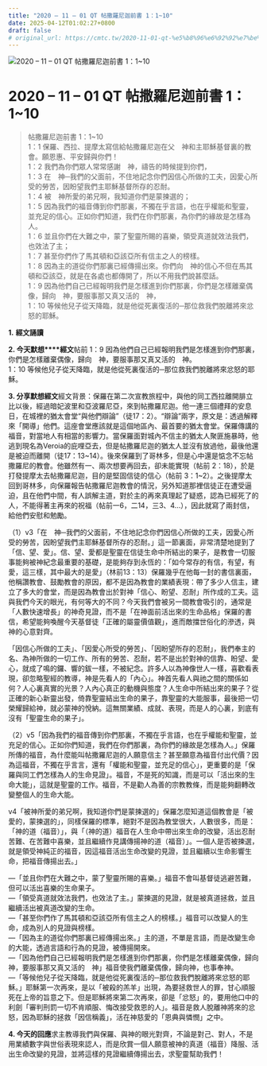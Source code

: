 ```yaml
---
title: "2020 – 11 – 01 QT 帖撒羅尼迦前書 1：1~10"
date: 2025-04-12T01:02:27+0800
draft: false
# original_url: https://cmtc.tw/2020-11-01-qt-%e5%b8%96%e6%92%92%e7%be%85%e5%b0%bc%e8%bf%a6%e5%89%8d%e6%9b%b8-1%ef%bc%9a110
---
```


![2020 – 11 – 01 QT 帖撒羅尼迦前書 1：1\~10](/images/qt.jpg   "2020 – 11 – 01 QT 帖撒羅尼迦前書 1：1\~10")

# 2020 – 11 – 01 QT 帖撒羅尼迦前書 1：1\~10

> 帖撒羅尼迦前書 1：1\~10  
> 1：1 保羅、西拉、提摩太寫信給帖撒羅尼迦在父　神和主耶穌基督裏的教會。願恩惠、平安歸與你們！  
> 1：2 我們為你們眾人常常感謝　神，禱告的時候提到你們，  
> 1：3 在　神─我們的父面前，不住地記念你們因信心所做的工夫，因愛心所受的勞苦，因盼望我們主耶穌基督所存的忍耐。  
> 1：4 被　神所愛的弟兄啊，我知道你們是蒙揀選的；  
> 1：5 因為我們的福音傳到你們那裏，不獨在乎言語，也在乎權能和聖靈，並充足的信心。正如你們知道，我們在你們那裏，為你們的緣故是怎樣為人。  
> 1：6 並且你們在大難之中，蒙了聖靈所賜的喜樂，領受真道就效法我們，也效法了主；  
> 1：7 甚至你們作了馬其頓和亞該亞所有信主之人的榜樣。  
> 1：8 因為主的道從你們那裏已經傳揚出來。你們向　神的信心不但在馬其頓和亞該亞，就是在各處也都傳開了，所以不用我們說甚麼話。  
> 1：9 因為他們自己已經報明我們是怎樣進到你們那裏，你們是怎樣離棄偶像，歸向　神，要服事那又真又活的　神，  
> 1：10 等候他兒子從天降臨，就是他從死裏復活的─那位救我們脫離將來忿怒的耶穌。

**1.** **經文誦讀**

**2. 今天默想****經文**帖前 1：9 因為他們自己已經報明我們是怎樣進到你們那裏，你們是怎樣離棄偶像，歸向　神，要服事那又真又活的　神。  
1：10 等候他兒子從天降臨，就是他從死裏復活的─那位救我們脫離將來忿怒的耶穌。

**3. 分享默想經文**經文背景：保羅在第二次宣教旅程中，與他的同工西拉離開腓立比以後，經過暗妃波里和亞波羅尼亞，來到帖撒羅尼迦。他一連三個禮拜的安息日，在城裡的猶太會堂“與他們辯論”（徒17：2）。“辯論”兩字，原文是：透過解釋來「開導」他們。這座會堂應該就是這個地區內、最首要的猶太會堂。保羅傳講的福音，對當地人有相當的影響力。當保羅面對城內不信主的猶太人聚匪施暴時，他逃到現名為Veroia的庇哩亞去，但是帖撒羅尼迦的猶太人並沒有放過他，最後他還是被迫而離開（徒17：13\~14）。後來保羅到了哥林多，但是心中還是惦念不忘帖撒羅尼的教會。他雖然有一、兩次想要再回去，卻未能實現（帖前 2：18），於是打發提摩太去帖撒羅尼迦，目的是堅固信徒的信心（帖前 3：1\~2）。之後提摩太回到哥林多，向保羅報告帖撒羅尼迦教會的情況，另外知道那裡信徒正在遭受逼迫，且在他們中間，有人誤解主道，對於主的再來真理起了疑惑，認為已經死了的人，不能得著主再來的祝福（帖前一6，二14，三3、4…），因此就寫了兩封信，給他們安慰和勉勵。

（1）v3「在　神─我們的父面前，不住地記念你們因信心所做的工夫，因愛心所受的勞苦，因盼望我們主耶穌基督所存的忍耐。」這一節裏面，非常清楚地提到了「信、望、愛」。信、望、愛都是聖靈在信徒生命中所結出的果子，是教會一切服事能夠被神紀念最重要的基礎，是能夠存到永恆的：「如今常存的有信，有望，有愛，這三樣，其中最大的是愛」（林前13：13）保羅幾乎在他每一封的書信裏面，他稱讚教會、鼓勵教會的原因，都不是因為教會的業績表現：帶了多少人信主，建立了多大的會堂，而是因為教會出於對神「信心、盼望、忍耐」所作成的工夫。這與我們今天的眼光，有何等大的不同？今天我們會被另一間教會吸引的，通常是「人數快速增長」的神奇見證，而不是「在神面前活出來的生命品格」保羅的書信，希望能夠喚醒今天基督徒「正確的屬靈價值觀」，進而敵擋世俗化的滲透，與神的心意對齊。

「因信心所做的工夫」、「因愛心所受的勞苦」、「因盼望所存的忍耐」，我們奉主的名、為神所做的一切工作、所有的勞苦、忍耐，若不是出於對神的信靠、盼望、愛心，就成了鳴的鑼、響的鈸一樣，不被紀念。許多人以為神像世人一樣，喜歡看表現，卻忽略聖經的教導，神是先看人的「內心」。神首先看人與祂之間的關係如何？人心裏真實的光景？人內心真正的動機與態度？人生命中所結出來的果子？從正確的新心新靈出發，倚靠聖靈結出生命的果子，靠聖靈的大能服事，最後把一切榮耀歸給神，就必蒙神的悅納。這無關業績、成就、表現，而是人的心裏，到底有沒有「聖靈生命的果子」。

（2）v5「因為我們的福音傳到你們那裏，不獨在乎言語，也在乎權能和聖靈，並充足的信心。正如你們知道，我們在你們那裏，為你們的緣故是怎樣為人。」保羅所傳的福音，為什麼能叫帖撒羅尼迦的人願意信主？甚至願意為福音付出代價？因為這福音，不獨在乎言言，還有「權能和聖靈，並充足的信心」，更重要的是「保羅與同工們怎樣為人的生命見證」。福音，不是死的知識，而是可以「活出來的生命大能」，這就是聖靈的工作。福音，不是勸人為善的宗教教條，而是能夠翻轉改變整個人的生命大能。

v4「被神所愛的弟兄啊，我知道你們是蒙揀選的」保羅怎麼知道這個教會是「被愛的，蒙揀選的」，同樣保羅的標準，絕對不是因為教堂很大，人數很多，而是：「神的道（福音）」，與「（神的道）福音在人生命中帶出來生命的改變，活出忍耐苦難、在苦難中喜樂，並且繼續作見講傳揚神的道（福音）」。一個人是否被揀選，就是領受神純正的福音，因這福音活出生命改變的見證，並且繼續以生命影響生命，把福音傳揚出去。」

—「並且你們在大難之中，蒙了聖靈所賜的喜樂。」福音不會叫基督徒逃避苦難，但可以活出喜樂的生命果子。  
—「領受真道就效法我們，也效法了主。」蒙揀選的見證，就是被真道拯救，並且繼續活出被真道改變的生命。  
—「甚至你們作了馬其頓和亞該亞所有信主之人的榜樣。」福音可以改變人的生命，成為別人的見證與榜樣。  
—「因為主的道從你們那裏已經傳揚出來。」主的道，不單是言語，而是改變生命的大能，透過言語和行為的見證，被傳揚開來。  
—「因為他們自己已經報明我們是怎樣進到你們那裏，你們是怎樣離棄偶像，歸向　神，要服事那又真又活的　神」福音使我們離棄偶像，歸向神，也事奉神。  
—「等候他兒子從天降臨，就是他從死裏復活的─那位救我們脫離將來忿怒的耶穌。」耶穌第一次再來，是以「被殺的羔羊」出現，為要拯救世人的罪，甘心順服死在上帝的旨意之下。但是耶穌將來第二次再來，卻是「忿怒」的，要用他口中的利劍「審判刑罰一切不肯順服、悔改接受救恩的人」。福音是救人脫離神將來的忿怒，因為耶穌的拯救「因信稱義」，活在神慈愛的「恩典與憐憫」之中。

**4. 今天的回應**求主教導我們與保羅、與神的眼光對齊，不論是對己、對人，不是用業績數字與世俗表現來認人，而是欣賞一個人願意被神的真道（福音）降服、活出生命改變的見證，並將這樣的見證繼續傳揚出去，求聖靈幫助我們！